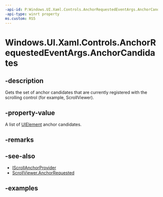 ```yaml
---
-api-id: P:Windows.UI.Xaml.Controls.AnchorRequestedEventArgs.AnchorCandidates
-api-type: winrt property
ms.custom: RS5
---
```


<!-- Property syntax.
public IVector<UIElement> AnchorCandidates { get; }
-->

# Windows.UI.Xaml.Controls.AnchorRequestedEventArgs.AnchorCandidates

## -description

Gets the set of anchor candidates that are currently registered with the scrolling control (for example, ScrollViewer).

## -property-value

A list of [UIElement](../windows.ui.xaml/uielement.md) anchor candidates.

## -remarks

## -see-also

- [IScrollAnchorProvider](iscrollanchorprovider.md)
- [ScrollViewer.AnchorRequested](scrollviewer_anchorrequested.md)

## -examples
